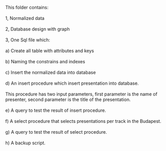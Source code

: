 This folder contains:<br>
<br>
1, Normalized data<br><br>
2, Database design with graph<br><br>
3, One Sql file which:<br><br>
   a) Create all table with attributes and keys<br><br>
   b) Naming the constrains and indexes<br><br>
   c) Insert the normalized data into database<br><br>
   d) An insert procedure which insert presentation into database. <br><br>
      This procedure has two input parameters, first parameter is the name of presenter, second parameter is the title of the presentation.<br><br>
   e) A query to test the result of insert procedure.<br><br>
   f) A select procedure that selects presentations per track in the Budapest.<br><br>
   g) A query to test the result of select procedure.<br><br>
   h) A backup script.<br><br>
